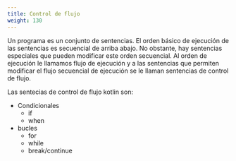 ```yaml
---
title: Control de flujo 
weight: 130
---
```


Un programa es un conjunto de sentencias. El orden básico de ejecución de las sentencias es secuencial de arriba abajo. No obstante, hay sentencias especiales que pueden modificar este orden secuencial.  Al orden de ejecución le llamamos flujo de ejecución y a las sentencias que permiten modificar el flujo secuencial de ejecución se le llaman sentencias de control de flujo.

Las sentecias de control de flujo kotlin son:
- Condicionales
    - if
    - when
- bucles
    - for
    - while
    - break/continue    